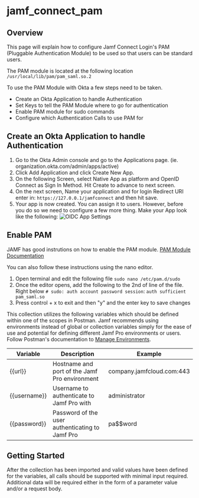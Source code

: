 # jamf_connect_pam

## Overview
This page will explain how to configure Jamf Connect Login's PAM (Pluggable Authentication Module) to be used so that users can be standard users.

The PAM module is located at the following location
`/usr/local/lib/pam/pam_saml.so.2`

To use the PAM Module with Okta a few steps need to be taken.
* Create an Okta Application to handle Authentication 
* Set Keys to tell the PAM Module where to go for authentication
* Enable PAM module for sudo commands
* Configure which Authentication Calls to use PAM for

    

## Create an Okta Application to handle Authentication
1. Go to the Okta Admin console and go to the Applications page.  (ie. organization.okta.com/admin/apps/active)
2. Click Add Application and click Create New App.
3. On the following Screen, select Native App as platform and OpenID Connect as Sign In Method.  Hit Create to advance to next screen.
4. On the next screen, Name your application and for login Redirect URI enter in: `https://127.0.0.1/jamfconnect` and then hit save.
5. Your app is now created.  You can assign it to users.  However, before you do so we need to configure a few more thing.  Make your App look like the following:
![OIDC App Settings](https://user-images.githubusercontent.com/17932646/61080455-18cd5100-a3f3-11e9-90fc-562d7093d1a7.png)

## Enable PAM
JAMF has good instrutions on how to enable the PAM module.  [PAM Module Documentation](https://docs.jamf.com/jamf-connect/1.4.1/administrator-guide/Pluggable_Authentication_Module_(PAM).html)

You can also follow these instructions using the nano editor.
1. Open terminal and edit the following file `sudo nano /etc/pam.d/sudo`
2. Once the editor opens, add the following to the 2nd of line of the file.  Right below `# sudo: auth account password session`: `auth sufficient pam_saml.so`
3. Press control + x to exit and then "y" and the enter key to save changes


This collection utilizes the following variables which should be defined within one of the scopes in Postman. Jamf recommends using environments instead of global or collection variables simply for the ease of use and potential for defining different Jamf Pro environments or users. Follow Postman's documentation to [Manage Environments](https://learning.getpostman.com/docs/postman/environments_and_globals/manage_environments).

| Variable     | Description                                     | Example                   |
|--------------|-------------------------------------------------|---------------------------|
| {{url}}      | Hostname and port of the Jamf Pro environment   | company.jamfcloud.com:443 |
| {{username}} | Username to authenticate to Jamf Pro with       | administrator             |
| {{password}} | Password of the user authenticating to Jamf Pro | pa$$word                  |

## Getting Started
After the collection has been imported and valid values have been defined for the variables, all calls should be supported with minimal input required. Additional data will be required either in the form of a parameter value and/or a request body.
